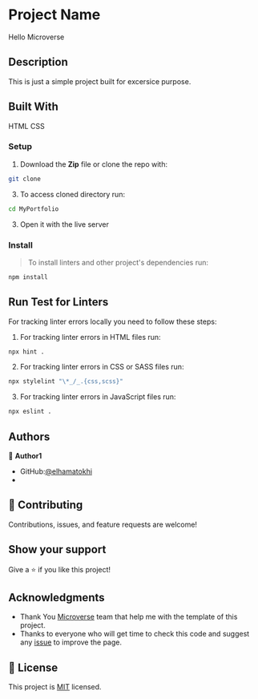 # Project Name
Hello Microverse

## Description

This is just a simple project built for excersice purpose. 


## Built With
HTML
CSS

### Setup
1. Download the **Zip** file or clone the repo with:
```bash
git clone 
```
3. To access cloned directory run:
```bash
cd MyPortfolio
```
3. Open it with the live server

### Install
> To install linters and other project's dependencies run:
```bash
npm install
```
## Run Test for Linters

For tracking linter errors locally you need to follow these steps:

1. For tracking linter errors in HTML files run:
```bash 
npx hint .
```

2. For tracking linter errors in CSS or SASS files run:

```bash
npx stylelint "\*_/_.{css,scss}"
```

3. For tracking linter errors in JavaScript files run:

```bash
npx eslint .
```

## Authors
👤 **Author1**

- GitHub:[@elhamatokhi](https://github.com/elhamatokhi)
- 
## 🤝 Contributing

Contributions, issues, and feature requests are welcome!

## Show your support

Give a ⭐️ if you like this project!

## Acknowledgments

- Thank You [Microverse](www.microverse.org) team that help me with the template of this project.
- Thanks to everyone who will get time to check this code and suggest any [issue](https://github.com/elhamatokhi/portfolio-micro) to improve the page.

## 📝 License

This project is [MIT](./MIT.md) licensed.
